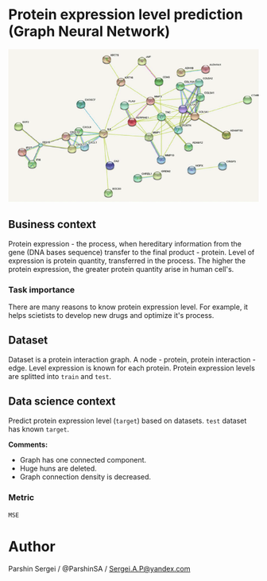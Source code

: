# Protein expression level prediction (Graph Neural Network)

![Pump](./images/protein_protein_interaction.png)

## Business context
    
Protein expression - the process, when hereditary information from the gene (DNA bases sequence) transfer to the final product - protein. Level of expression is protein quantity, transferred in the process. The higher the protein expression, the greater protein quantity arise in human cell's.   

### Task importance
    
There are many reasons to know protein expression level. For example, it helps scietists to develop new drugs and optimize it's process.   

## Dataset
    
Dataset is a protein interaction graph. A node - protein, protein interaction - edge. Level expression is known for each protein. Protein expression levels are splitted into `train` and `test`.

## Data science context
    
Predict protein expression level (`target`) based on datasets. `test` dataset has known `target`.

__Comments:__   

* Graph has one connected component. 
* Huge huns are deleted.
* Graph connection density is decreased.

    
### Metric

`MSE`    


# Author
Parshin Sergei / @ParshinSA / Sergei.A.P@yandex.com
